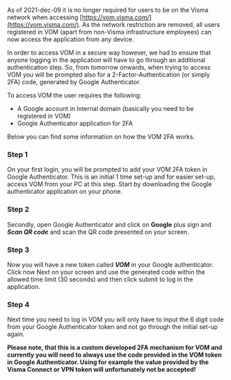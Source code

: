
As of  2021-dec-09  it is no longer required for users to be on the Visma network when accessing  [https://vom.visma.com/](https://vom.visma.com/). As the network restriction are removed, all users registered in VOM (apart from non-Visma infrastructure employees) can now access the application from any device.

In order to access VOM in a secure way however, we had to ensure that anyone logging in the application will have to go through an additional authentication step. So, from tomorrow onwards, when trying to access VOM you will be prompted also for a 2-Factor-Authentication (or simply 2FA) code, generated by Google Authenticator.

To access VOM the user requires the following:

-   A Google account in Internal domain (basically you need to be registered in VOM)
-   Google Authenticator application for 2FA

Below you can find some information on how the VOM 2FA works.

### Step 1

On your first login, you will be prompted to add your VOM 2FA token in Google Authenticator. This is an initial 1 time set-up and for easier set-up, access VOM from your PC at this step. Start by downloading the Google authenticator application on your phone.

### Step 2

Secondly, open Google Authenticator and click on **Google** plus sign and **_Scan QR code_**  and scan the QR code presented on your screen.

### Step 3

Now you will have a new token called **_VOM_** in your Google authenticator. Click now Next on your screen and use the generated code within the allowed time limit (30 seconds) and then click submit to log in the application.

### Step 4

 Next time you need to log in VOM you will only have to input the 6 digit code from your Google Authenticator token and not go through the initial set-up again.

  
**Please note, that this is a custom developed 2FA mechanism for VOM and currently you will need to always use the code provided in the VOM token in Google Authenticator. Using for example the value provided by the Visma Connect or VPN token will unfortunately not be accepted!**


<!--stackedit_data:
eyJoaXN0b3J5IjpbLTQ3NTMzNjAxOCwtMTQyNDE4MjQ5NF19
-->